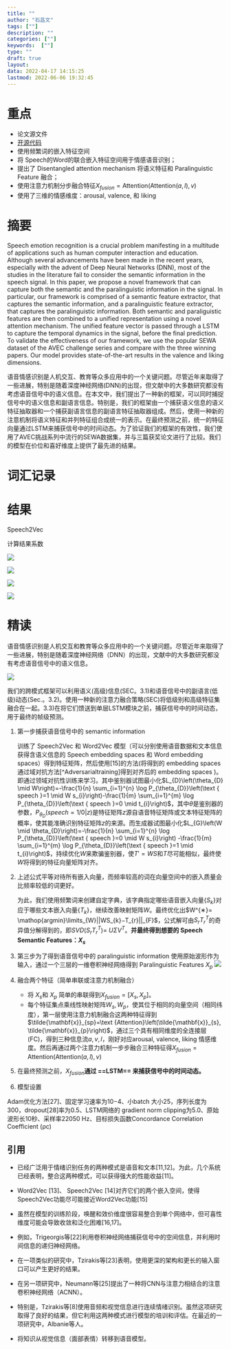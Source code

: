```yaml
---
title: ""
author: "石昌文"
tags: [""]
description: ""
categories: [""]
keywords:  [""]
type: ""
draft: true
layout: 
data: 2022-04-17 14:15:25
lastmod: 2022-06-06 19:32:45
---
```


# 重点

- 论文源文件
- [开源代码](https://github.com/glam-imperial/semantic_speech_emotion_recognition)
- 使用频繁词的嵌入特征空间
- 将 Speech的Word的联合嵌入特征空间用于情感语音识别；
- 提出了 Disentangled attention mechanism 将语义特征和 Paralinguistic Feature 融合；
- 使用注意力机制分步融合特征$X_{fusion}=\text {Attention}\left(\text {Attention}\left(a, l\right), v\right)$
- 使用了三维的情感维度：arousal, valence, 和 liking

# 摘要

Speech emotion recognition is a crucial problem manifesting in a multitude of applications such as human computer interaction and education. Although several advancements have been made in the recent years, especially with the advent of Deep Neural Networks (DNN), most of the studies in the literature fail to consider the semantic information in the speech signal. In this paper, we propose a novel framework that can capture both the semantic and the paralinguistic information in the signal. In particular, our framework is comprised of a semantic feature extractor, that captures the semantic information, and a paralinguistic feature extractor, that captures the paralinguistic information. Both semantic and paraliguistic features are then combined to a unified representation using a novel attention mechanism. The unified feature vector is passed through a LSTM to capture the temporal dynamics in the signal, before the final prediction. To validate the effectiveness of our framework, we use the popular SEWA dataset of the AVEC challenge series and compare with the three winning papers. Our model provides state-of-the-art results in the valence and liking dimensions.

语音情感识别是人机交互、教育等众多应用中的一个关键问题。尽管近年来取得了一些进展，特别是随着深度神经网络(DNN)的出现，但文献中的大多数研究都没有考虑语音信号中的语义信息。在本文中，我们提出了一种新的框架，可以同时捕捉信号中的语义信息和副语言信息。特别是，我们的框架由一个捕获语义信息的语义特征抽取器和一个捕获副语言信息的副语言特征抽取器组成。然后，使用一种新的注意机制将语义特征和并列特征组合成统一的表示。在最终预测之前，统一的特征向量通过LSTM来捕获信号中的时间动态。为了验证我们的框架的有效性，我们使用了AVEC挑战系列中流行的SEWA数据集，并与三篇获奖论文进行了比较。我们的模型在价位和喜好维度上提供了最先进的结果。

# 词汇记录

# 结果

Speech2Vec

计算结果系数

![]({5}_Speech%20Emotion%20Recognition%20Using%20Semantic%20Information@tzirakisSpeechEmotionRecognition2021.assets/image-20220417161416.png)

![]({5}_Speech%20Emotion%20Recognition%20Using%20Semantic%20Information@tzirakisSpeechEmotionRecognition2021.assets/image-20220417161252.png)

![]({5}_Speech%20Emotion%20Recognition%20Using%20Semantic%20Information@tzirakisSpeechEmotionRecognition2021.assets/image-20220417161340.png)

![]({5}_Speech%20Emotion%20Recognition%20Using%20Semantic%20Information@tzirakisSpeechEmotionRecognition2021.assets/image-20220417161312.png)

# 精读

语音情感识别是人机交互和教育等众多应用中的一个关键问题。尽管近年来取得了一些进展，特别是随着深度神经网络（DNN）的出现，文献中的大多数研究都没有考虑语音信号中的语义信息。

![]({5}_Speech%20Emotion%20Recognition%20Using%20Semantic%20Information@tzirakisSpeechEmotionRecognition2021.assets/image-20220304005759.png)

我们的跨模式框架可以利用语义(高级)信息(SEC。3.1)和语音信号中的副语言(低级)动态(Sec.。3.2)。使用一种新的注意力融合策略(SEC)将低级别和高级特征集融合在一起。3.3)在将它们馈送到单层LSTM模块之前，捕获信号中的时间动态，用于最终的帧级预测。

1. 第一步捕获语音信号中的 semantic information

	训练了 Speech2Vec 和 Word2Vec 模型（可以分别使用语音数据和文本信息获得含语义信息的 Speech embedding  spaces 和 Word embedding  spaces）得到特征矩阵，然后使用[15]的方法(将得到的 embedding  spaces 通过域对抗方法[^Adversarialtraining]得到对齐后的 embedding  spaces )。即通过领域对抗性训练来学习。其中鉴别器试图最小化$L_{D}\left(\theta_{D} \mid W\right)=-\frac{1}{n} \sum_{i=1}^{n} \log P_{\theta_{D}}\left(\text { speech }=1 \mid W s_{i}\right)-\frac{1}{m} \sum_{i=1}^{m} \log P_{\theta_{D}}\left(\text { speech }=0 \mid t_{i}\right)$，其中$θ$是鉴别器的参数，$P_{\theta_{D}}(speech=1/0|z)$是特征矩阵$z$源自语音特征矩阵或文本特征矩阵的概率，使其能准确识别特征矩阵$z$的来源。而生成器试图最小化$L_{G}\left(W \mid \theta_{D}\right)=-\frac{1}{n} \sum_{i=1}^{n} \log P_{\theta_{D}}\left(\text { speech }=0 \mid W s_{i}\right) -\frac{1}{m} \sum_{i=1}^{m} \log P_{\theta_{D}}\left(\text { speech }=1 \mid t_{i}\right)$，持续优化$W$来欺骗鉴别器，使$T'=WS$和$T$尽可能相似，最终使$W$将得到的特征向量矩阵对齐。

2. 上述公式平等对待所有嵌入向量，而频率较高的词在向量空间中的嵌入质量会比频率较低的词更好。

	为此，我们使用频繁词来创建自定字典，该字典指定哪些语音嵌入向量{$S_{k}$}对应于哪些文本嵌入向量{$T_{k}$}，继续改善映射矩阵$W$。最终优化出$W^{∗}= \mathop{argmin}\limits_{W}||WS_{k}−T_{r}||_{F}$，公式解可由$S_{r} T_{r}^{T}$的奇异值分解得到的，即$S V D\left(S_{r} T_{r}^{T}\right)=$ $U \Sigma V^{T}$。**并最终得到想要的 Speech Semantic Features：$X_{s}$** 

3. 第三步为了得到语音信号中的 paralinguistic information
	使用原始波形作为输入，通过一个三层的一维卷积神经网络得到 Paralinguistic Features $X_{p}$ ![]({5}_Speech%20Emotion%20Recognition%20Using%20Semantic%20Information@tzirakisSpeechEmotionRecognition2021.assets/image-20220304012843.png)

4. 融合两个特征（简单串联或注意力机制融合）

    - 将 $X_{s}$和 $X_{p}$  简单的串联得到$X_{fusion}=[X_{s},X_{p}]$。
    - 每个特征集点乘线性映射矩阵$W_{s},W_{p}$，使其位于相同的向量空间（相同纬度），第一层使用注意力机制融合这两种特征得到$\tilde{\mathbf{x}}_{sp}=\text {Attention}\left(\tilde{\mathbf{x}}_{s}, \tilde{\mathbf{x}}_{p}\right)$，通过三个具有相同维度的全连接层(FC)，得到三种信息流$a,v,l$，刚好对应arousal, valence, liking 情感维度。然后再通过两个注意力机制一步步融合三种特征得$X_{fusion}=\text {Attention}\left(\text {Attention}\left(a, l\right), v\right)$

5. 在最终预测之前，$X_{fusion}$**通过 ==LSTM== 来捕获信号中的时间动态。**

6. 模型设置

Adam优化方法[27]、固定学习速率为10−4、小batch 大小25，序列长度为300，dropout[28]率为0.5、LSTM网络的 gradient norm clipping为5.0、原始波形长10秒、采样率22050 Hz、目标损失函数Concordance Correlation Coefficient (ρc)

## 引用

- 已经广泛用于情绪识别任务的两种模式是语音和文本[11,12]。为此，几个系统已经表明，整合这两种模式，可以获得强大的性能收益[11]。

- Word2Vec [13]、 Speech2Vec [14]对齐它们的两个嵌入空间，使得Speech2Vec功能尽可能接近Word2Vec功能[15]

- 虽然在模型的训练阶段，唤醒和效价维度很容易整合到单个网络中，但可喜性维度可能会导致收敛和泛化困难[16,17]。

- 例如，Trigeorgis等[22]利用卷积神经网络捕获信号中的空间信息，并利用时间信息的递归神经网络。

- 在一项类似的研究中，Tzirakis等[23]表明，使用更深的架构和更长的输入窗口可以产生更好的结果。

- 在另一项研究中，Neumann等[25]提出了一种将CNN与注意力相结合的注意卷积神经网络（ACNN）。

- 特别是，Tzirakis等[8]使用音频和视觉信息进行连续情绪识别。虽然这项研究取得了良好的结果，但它利用这两种模式进行模型的培训和评估。在最近的一项研究中，Albanie等人。

- 将知识从视觉信息（面部表情）转移到语音模型。
